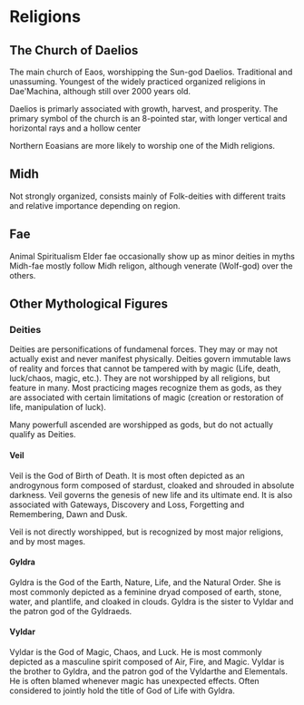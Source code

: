 # Religions

## The Church of Daelios

The main church of Eaos, worshipping the Sun-god Daelios.
Traditional and unassuming. 
Youngest of the widely practiced organized religions in Dae'Machina, although still over 2000 years old. 

Daelios is primarly associated with growth, harvest, and prosperity.
The primary symbol of the church is an 8-pointed star, with longer vertical and horizontal rays and a hollow center

Northern Eoasians are more likely to worship one of the Midh religions.

## Midh

Not strongly organized, consists mainly of Folk-deities with different traits and relative importance depending on region.

## Fae

Animal Spiritualism
Elder fae occasionally show up as minor deities in myths
Midh-fae mostly follow Midh religon, although venerate (Wolf-god) over the others.





## Other Mythological Figures

### Deities

Deities are personifications of fundamenal forces. They may or may not actually exist and never manifest physically. Deities govern immutable laws of reality and forces that cannot be tampered with by magic 
(Life, death, luck/chaos, magic, etc.).
They are not worshipped by all religions, but feature in many. Most practicing mages recognize them as gods, as they are associated with certain limitations of magic (creation or restoration of life, manipulation of luck).

Many powerfull ascended are worshipped as gods, but do not actually qualify as Deities.

#### Veil
Veil is the God of Birth of Death. It is most often depicted as an androgynous form composed of stardust, cloaked and shrouded in absolute darkness.
Veil governs the genesis of new life and its ultimate end. It is also associated with Gateways, Discovery and Loss, Forgetting and Remembering, Dawn and Dusk.

Veil is not directly worshipped, but is recognized by most major religions, and by most mages.

#### Gyldra
Gyldra is the God of the Earth, Nature, Life, and the Natural Order. She is most commonly depicted as a feminine dryad composed of earth, stone, water, and plantlife, and cloaked in clouds. 
Gyldra is the sister to Vyldar and the patron god of the Gyldraeds.

#### Vyldar
Vyldar is the God of Magic, Chaos, and Luck. He is most commonly depicted as a masculine spirit composed of Air, Fire, and Magic. Vyldar is the brother to Gyldra, and the patron god of the Vyldarthe and Elementals. 
He is often blamed whenever magic has unexpected effects. Often considered to jointly hold the title of God of Life with Gyldra.